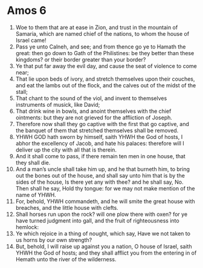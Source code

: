 ﻿# Amos 6
1. Woe to them that are at ease in Zion, and trust in the mountain of Samaria, which are named chief of the nations, to whom the house of Israel came! 
2. Pass ye unto Calneh, and see; and from thence go ye to Hamath the great: then go down to Gath of the Philistines: be they better than these kingdoms? or their border greater than your border? 
3. Ye that put far away the evil day, and cause the seat of violence to come near; 
4. That lie upon beds of ivory, and stretch themselves upon their couches, and eat the lambs out of the flock, and the calves out of the midst of the stall; 
5. That chant to the sound of the viol, and invent to themselves instruments of musick, like David; 
6. That drink wine in bowls, and anoint themselves with the chief ointments: but they are not grieved for the affliction of Joseph. 
7.  Therefore now shall they go captive with the first that go captive, and the banquet of them that stretched themselves shall be removed. 
8. YHWH GOD hath sworn by himself, saith YHWH the God of hosts, I abhor the excellency of Jacob, and hate his palaces: therefore will I deliver up the city with all that is therein. 
9. And it shall come to pass, if there remain ten men in one house, that they shall die. 
10. And a man’s uncle shall take him up, and he that burneth him, to bring out the bones out of the house, and shall say unto him that is by the sides of the house, Is there yet any with thee? and he shall say, No. Then shall he say, Hold thy tongue: for we may not make mention of the name of YHWH. 
11. For, behold, YHWH commandeth, and he will smite the great house with breaches, and the little house with clefts. 
12.  Shall horses run upon the rock? will one plow there with oxen? for ye have turned judgment into gall, and the fruit of righteousness into hemlock: 
13. Ye which rejoice in a thing of nought, which say, Have we not taken to us horns by our own strength? 
14. But, behold, I will raise up against you a nation, O house of Israel, saith YHWH the God of hosts; and they shall afflict you from the entering in of Hemath unto the river of the wilderness. 
